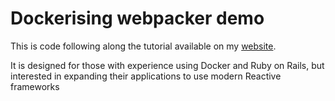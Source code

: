 # Dockerising webpacker demo

This is code following along the tutorial available on my [website](https://delete44/blog-posts/06-dockerising-webpacker).

It is designed for those with experience using Docker and Ruby on Rails, but interested in expanding their applications to use modern Reactive frameworks
